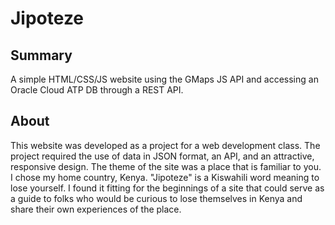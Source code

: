 # Jipoteze
## Summary
A simple HTML/CSS/JS website using the GMaps JS API and accessing an Oracle Cloud ATP DB through a REST API.

## About
This website was developed as a project for a web development class. The project required the use of data in JSON format, an API, and an attractive, responsive design. The theme of the site was a place that is familiar to you. I chose my home country, Kenya. "Jipoteze" is a Kiswahili word meaning to lose yourself. I found it fitting for the beginnings of a site that could serve as a guide to folks who would be curious to lose themselves in Kenya and share their own experiences of the place.
